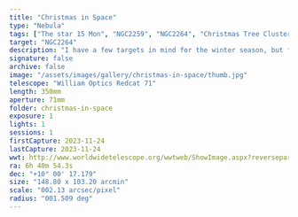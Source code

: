 ```yaml
---
title: "Christmas in Space"
type: "Nebula"
tags: ["The star 15 Mon", "NGC2259", "NGC2264", "Christmas Tree Cluster"]
target: "NGC2264"
description: "I have a few targets in mind for the winter season, but for Thanksgiving imaging I asked my wife and daughter what they'd like to see. Christmas Tree! NGC2264 is actually the Cone Nebula (far left, sideways) and the Christmas Tree Cluster (to right of the cone). A vast complex of gas and dust spreads to the bright star Monoceros and nearby Snowflake Cluster and Fox Fur Nebula. Captured from visible light, hydrogen alpha and oxygen 3."
signature: false
archive: false
image: "/assets/images/gallery/christmas-in-space/thumb.jpg"
telescope: "William Optics Redcat 71"
length: 350mm
aperture: 71mm
folder: christmas-in-space
exposure: 1
lights: 1
sessions: 1
firstCapture: 2023-11-24
lastCapture: 2023-11-24
wwt: http://www.worldwidetelescope.org/wwtweb/ShowImage.aspx?reverseparity=False&scale=2.130570&name=christmas-in-space.jpg&imageurl=https://deepskyworkflows.com/assets/images/gallery/christmas-in-space/christmas-in-space.jpg&credits=Jeremy+Likness+at+DeepSkyWorkflows.com&creditsUrl=https://deepskyworkflows.com/about&ra=100.451373&dec=9.737369&x=1606.3&y=1773.0&rotation=-96.29&thumb=https://deepskyworkflows.com/assets/images/gallery/christmas-in-space/thumb.jpg
ra: 6h 40m 54.3s
dec: "+10° 00' 17.179"
size: "148.80 x 103.20 arcmin"
scale: "002.13 arcsec/pixel"
radius: "001.509 deg"
---
```

